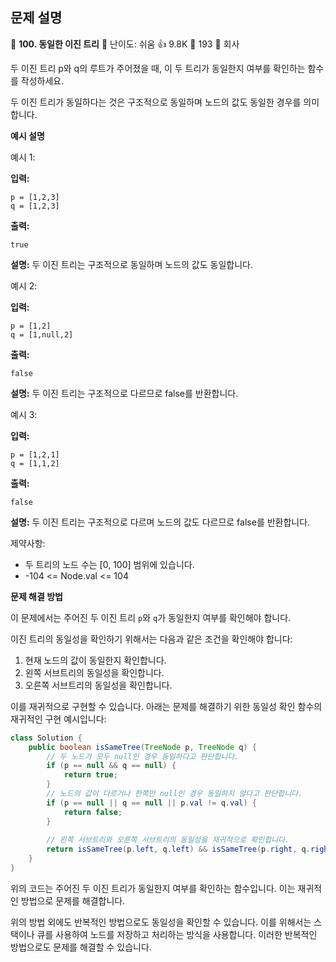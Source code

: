 ## 문제 설명
📌 **100. 동일한 이진 트리**
🌟 난이도: 쉬움
👍 9.8K
💬 193
🏢 회사

두 이진 트리 p와 q의 루트가 주어졌을 때, 이 두 트리가 동일한지 여부를 확인하는 함수를 작성하세요.

두 이진 트리가 동일하다는 것은 구조적으로 동일하며 노드의 값도 동일한 경우를 의미합니다.

**예시 설명**

예시 1:

**입력:**
```plaintext
p = [1,2,3]
q = [1,2,3]
```

**출력:**
```plaintext
true
```

**설명:**
두 이진 트리는 구조적으로 동일하며 노드의 값도 동일합니다.

예시 2:

**입력:**
```plaintext
p = [1,2]
q = [1,null,2]
```

**출력:**
```plaintext
false
```

**설명:**
두 이진 트리는 구조적으로 다르므로 false를 반환합니다.

예시 3:

**입력:**
```plaintext
p = [1,2,1]
q = [1,1,2]
```

**출력:**
```plaintext
false
```

**설명:**
두 이진 트리는 구조적으로 다르며 노드의 값도 다르므로 false를 반환합니다.

제약사항:

- 두 트리의 노드 수는 [0, 100] 범위에 있습니다.
- -104 <= Node.val <= 104

**문제 해결 방법**

이 문제에서는 주어진 두 이진 트리 `p`와 `q`가 동일한지 여부를 확인해야 합니다.

이진 트리의 동일성을 확인하기 위해서는 다음과 같은 조건을 확인해야 합니다:

1. 현재 노드의 값이 동일한지 확인합니다.
2. 왼쪽 서브트리의 동일성을 확인합니다.
3. 오른쪽 서브트리의 동일성을 확인합니다.

이를 재귀적으로 구현할 수 있습니다. 아래는 문제를 해결하기 위한 동일성 확인 함수의 재귀적인 구현 예시입니다:

```java
class Solution {
    public boolean isSameTree(TreeNode p, TreeNode q) {
        // 두 노드가 모두 null인 경우 동일하다고 판단합니다.
        if (p == null && q == null) {
            return true;
        }
        // 노드의 값이 다르거나 한쪽만 null인 경우 동일하지 않다고 판단합니다.
        if (p == null || q == null || p.val != q.val) {
            return false;
        }
        
        // 왼쪽 서브트리와 오른쪽 서브트리의 동일성을 재귀적으로 확인합니다.
        return isSameTree(p.left, q.left) && isSameTree(p.right, q.right);
    }
}
```

위의 코드는 주어진 두 이진 트리가 동일한지 여부를 확인하는 함수입니다. 이는 재귀적인 방법으로 문제를 해결합니다.

위의 방법 외에도 반복적인 방법으로도 동일성을 확인할 수 있습니다. 이를 위해서는 스택이나 큐를 사용하여 노드를 저장하고 처리하는 방식을 사용합니다. 이러한 반복적인 방법으로도 문제를 해결할 수 있습니다.

